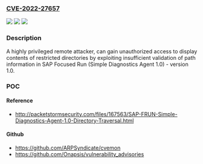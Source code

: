 ### [CVE-2022-27657](https://cve.mitre.org/cgi-bin/cvename.cgi?name=CVE-2022-27657)
![](https://img.shields.io/static/v1?label=Product&message=SAP%20Focused%20Run%20(Simple%20Diagnostics%20Agent)&color=blue)
![](https://img.shields.io/static/v1?label=Version&message=n%2Fa&color=blue)
![](https://img.shields.io/static/v1?label=Vulnerability&message=CWE-22&color=brighgreen)

### Description

A highly privileged remote attacker, can gain unauthorized access to display contents of restricted directories by exploiting insufficient validation of path information in SAP Focused Run (Simple Diagnostics Agent 1.0) - version 1.0.

### POC

#### Reference
- http://packetstormsecurity.com/files/167563/SAP-FRUN-Simple-Diagnostics-Agent-1.0-Directory-Traversal.html

#### Github
- https://github.com/ARPSyndicate/cvemon
- https://github.com/Onapsis/vulnerability_advisories

